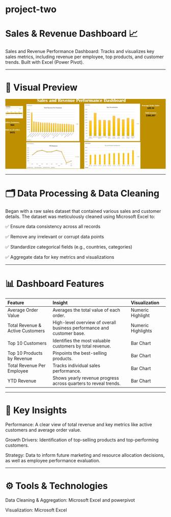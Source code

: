 # project-two

# Sales & Revenue Dashboard 📈

Sales and Revenue Performance Dashboard: Tracks and visualizes key sales metrics, including revenue per employee, top products, and customer trends. Built with Excel (Power Pivot).


---

# 📸 Visual Preview
<p align="center">
<img width="600" src="https://github.com/samaahmed-1/project-two/blob/main/Sales%20and%20Revenue%20Performance%20Dashboard_page-0001.jpg">
</p>

---

# 🗂 Data Processing & Data Cleaning

Began with a raw sales dataset that contained various sales and customer details. The dataset was meticulously cleaned using Microsoft Excel to:

✅ Ensure data consistency across all records

✅ Remove any irrelevant or corrupt data points

✅ Standardize categorical fields (e.g., countries, categories)

✅ Aggregate data for key metrics and visualizations

---

# 📊 Dashboard Features

| Feature | Insight | Visualization |
| :--- | :--- | :--- |
| Average Order Value | Averages the total value of each order. | Numeric Highlight |
| Total Revenue & Active Customers | High-level overview of overall business performance and customer base. | Numeric Highlights |
| Top 10 Customers | Identifies the most valuable customers by total revenue. | Bar Chart |
| Top 10 Products by Revenue | Pinpoints the best-selling products. | Bar Chart |
| Total Revenue Per Employee | Tracks individual sales performance. | Bar Chart |
| YTD Revenue | Shows yearly revenue progress across quarters to reveal trends. | Bar Chart |


---

# 🔑 Key Insights
Performance: A clear view of total revenue and key metrics like active customers and average order value.

Growth Drivers: Identification of top-selling products and top-performing customers.

Strategy: Data to inform future marketing and resource allocation decisions, as well as employee performance evaluation.

---

# ⚙️ Tools & Technologies

Data Cleaning & Aggregation: Microsoft Excel and powerpivot

Visualization: Microsoft Excel
